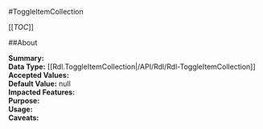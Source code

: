 #ToggleItemCollection

[[_TOC_]]

##About

**Summary:**   
**Data Type:** [[Rdl.ToggleItemCollection|/API/Rdl/Rdl-ToggleItemCollection]]  
**Accepted Values:**   
**Default Value:** null  
**Impacted Features:**   
**Purpose:**   
**Usage:**   
**Caveats:**   

